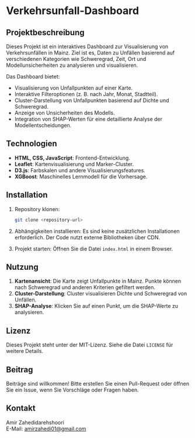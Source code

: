 # Verkehrsunfall-Dashboard

## Projektbeschreibung
Dieses Projekt ist ein interaktives Dashboard zur Visualisierung von Verkehrsunfällen in Mainz. Ziel ist es, Daten zu Unfällen basierend auf verschiedenen Kategorien wie Schweregrad, Zeit, Ort und Modellunsicherheiten zu analysieren und visualisieren.

Das Dashboard bietet:
- Visualisierung von Unfallpunkten auf einer Karte.
- Interaktive Filteroptionen (z. B. nach Jahr, Monat, Stadtteil).
- Cluster-Darstellung von Unfallpunkten basierend auf Dichte und Schweregrad.
- Anzeige von Unsicherheiten des Modells.
- Integration von SHAP-Werten für eine detaillierte Analyse der Modellentscheidungen.

## Technologien
- **HTML, CSS, JavaScript**: Frontend-Entwicklung.
- **Leaflet**: Kartenvisualisierung und Marker-Cluster.
- **D3.js**: Farbskalen und andere Visualisierungsfeatures.
- **XGBoost**: Maschinelles Lernmodell für die Vorhersage.

## Installation
1. Repository klonen:
   ```bash
   git clone <repository-url>
   ```
2. Abhängigkeiten installieren:
   Es sind keine zusätzlichen Installationen erforderlich. Der Code nutzt externe Bibliotheken über CDN.

3. Projekt starten:
   Öffnen Sie die Datei `index.html` in einem Browser.

## Nutzung
1. **Kartenansicht**: Die Karte zeigt Unfallpunkte in Mainz. Punkte können nach Schweregrad und anderen Kriterien gefiltert werden.
2. **Cluster-Darstellung**: Cluster visualisieren Dichte und Schweregrad von Unfällen.
3. **SHAP-Analyse**: Klicken Sie auf einen Punkt, um die SHAP-Werte zu analysieren.

## Lizenz
Dieses Projekt steht unter der MIT-Lizenz. Siehe die Datei `LICENSE` für weitere Details.

## Beitrag
Beiträge sind willkommen! Bitte erstellen Sie einen Pull-Request oder öffnen Sie ein Issue, wenn Sie Vorschläge oder Fragen haben.

## Kontakt
Amir Zahedidarehshoori  
E-Mail: amirzahedi01@gmail.com
